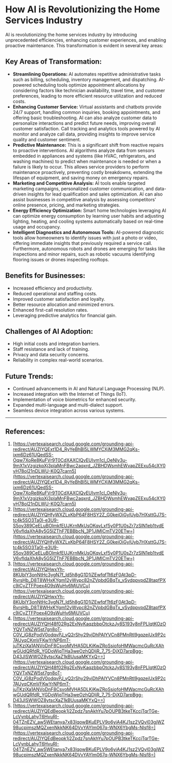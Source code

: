 # How AI is Revolutionizing the Home Services Industry

AI is revolutionizing the home services industry by introducing unprecedented efficiencies, enhancing customer experiences, and enabling proactive maintenance. This transformation is evident in several key areas:

## Key Areas of Transformation:

*   **Streamlining Operations:** AI automates repetitive administrative tasks such as billing, scheduling, inventory management, and dispatching. AI-powered scheduling tools optimize appointment allocations by considering factors like technician availability, travel time, and customer preferences, leading to more efficient resource utilization and reduced costs.
*   **Enhancing Customer Service:** Virtual assistants and chatbots provide 24/7 support, handling common inquiries, booking appointments, and offering basic troubleshooting. AI can also analyze customer data to personalize interactions and predict future needs, improving overall customer satisfaction. Call tracking and analytics tools powered by AI monitor and analyze call data, providing insights to improve service quality and customer sentiment.
*   **Predictive Maintenance:** This is a significant shift from reactive repairs to proactive interventions. AI algorithms analyze data from sensors embedded in appliances and systems (like HVAC, refrigerators, and washing machines) to predict when maintenance is needed or when a failure is likely to occur. This allows service providers to perform maintenance proactively, preventing costly breakdowns, extending the lifespan of equipment, and saving money on emergency repairs.
*   **Marketing and Competitive Analysis:** AI tools enable targeted marketing campaigns, personalized customer communication, and data-driven insights for lead qualification and sales optimization. AI can also assist businesses in competitive analysis by assessing competitors' online presence, pricing, and marketing strategies.
*   **Energy Efficiency Optimization:** Smart home technologies leveraging AI can optimize energy consumption by learning user habits and adjusting lighting, heating, and cooling systems automatically based on real-time usage and occupancy.
*   **Intelligent Diagnostics and Autonomous Tools:** AI-powered diagnostic tools allow homeowners to identify issues with just a photo or video, offering immediate insights that previously required a service call. Furthermore, autonomous robots and drones are emerging for tasks like inspections and minor repairs, such as robotic vacuums identifying flooring issues or drones inspecting rooftops.

## Benefits for Businesses:

*   Increased efficiency and productivity.
*   Reduced operational and staffing costs.
*   Improved customer satisfaction and loyalty.
*   Better resource allocation and minimized errors.
*   Enhanced first-call resolution rates.
*   Leveraging predictive analytics for financial gain.

## Challenges of AI Adoption:

*   High initial costs and integration barriers.
*   Staff resistance and lack of training.
*   Privacy and data security concerns.
*   Reliability in complex real-world scenarios.

## Future Trends:

*   Continued advancements in AI and Natural Language Processing (NLP).
*   Increased integration with the Internet of Things (IoT).
*   Implementation of voice biometrics for enhanced security.
*   Expanded multi-language and multi-dialect support.
*   Seamless device integration across various systems.

---
## References:

1.  [https://vertexaisearch.cloud.google.com/grounding-api-redirect/AUZIYQExt1D4_RyYeBhBI5LWMYCXjM3MMG2qKs-ixm6Dz61UQedSS-Oqw7XoRe8KuFVr9T0CdXAXClQvEUIvm1cl_OeNIy3u-9mX1xVzgjzkpXj3plaMnFBwc2aqxrd_JZBHDWsmhEWvapZEExu54cXY0vH78ol21nDLWU-K0Q7carn5](https://vertexaisearch.cloud.google.com/grounding-api-redirect/AUZIYQExt1D4_RyYeBhBI5LWMYCXjM3MMG2qKs-ixm6Dz61UQedSS-Oqw7XoRe8KuFVr9T0CdXAXClQvEUIvm1cl_OeNIy3u-9mX1xVzgjzkpXj3plaMnFBwc2aqxrd_JZBHDWsmhEWvapZEExu54cXY0vH78ol21nDLWU-K0Q7carn5)
2.  [https://vertexaisearch.cloud.google.com/grounding-api-redirect/AUZIYQHfyWXZLxKbP64F8HSY2Z_G0keiOiGylUyb7HXsttGJ7S-tc4k5SO3Ta0l-e3U9-S5ov389CeELuBOlmkfEUJKrnMkUsOKqvLxf5y0P1U0sZr7zSlN1eb1tvdEV6vfIdaXhA8y5G5IZThF7EBBbcN_3P1JjMICmTV20ETw=](https://vertexaisearch.cloud.google.com/grounding-api-redirect/AUZIYQHfyWXZLxKbP64F8HSY2Z_G0keiOiGylUyb7HXsttGJ7S-tc4k5SO3Ta0l-e3U9-S5ov389CeELuBOlmkfEUJKrnMkUsOKqvLxf5y0P1U0sZr7zSlN1eb1tvdEV6vfIdaXhA8y5G5IZThF7EBBbcN_3P1JjMICmTV20ETw=)
3.  [https://vertexaisearch.cloud.google.com/grounding-api-redirect/AUZIYQHwxYh-8KUblY3onNtHc3ygN7f_ld5h8gG1D1iZEwfqfTt6zF0At3pD-RyrsHb_D8T8WHxKYgm12yWvpc82nZVpbdGBqTx_vSydppvpdZ8tapfPXc9iCyZTFPoex4O9sWuHv6MjUVCu](https://vertexaisearch.cloud.google.com/grounding-api-redirect/AUZIYQHwxYh-8KUblY3onNtHc3ygN7f_ld5h8gG1D1iZEwfqfTt6zF0At3pD-RyrsHb_D8T8WHxKYgm12yWvpc82nZVpbdGBqTx_vSydppvpdZ8tapfPXc9iCyZTFPoex4O9sWuHv6MjUVCu)
4.  [https://vertexaisearch.cloud.google.com/grounding-api-redirect/AUZIYQH48f02Rg2ExNyKaqzbbpOtckzJy8S193y8nFPLIqtKOzOYQVTxNZW5st7gn8oT-C0V_iG8zPodV0odqvPJ_yQ2rShy29vjDhPAlYVCn8PMnRtl9gqzeiUx9P2c7AUyqCKmVFKwYrNP6mT-juTKziXa1ANVoDnF8CsvoMVHA5DLKiKwZRoSsiofoHMWacmcGuRcXAhwGUdQRfdR_YGDoWjqTHa3weOzhQDljR_7_75-DjXD7arpBgg-D43JlSWWOZ8ytscXaZ1kBUusaMKYxQ==](https://vertexaisearch.cloud.google.com/grounding-api-redirect/AUZIYQH48f02Rg2ExNyKaqzbbpOtckzJy8S193y8nFPLIqtKOzOYQVTxNZW5st7gn8oT-C0V_iG8zPodV0odqvPJ_yQ2rShy29vjDhPAlYVCn8PMnRtl9gqzeiUx9P2c7AUyqCKmVFKwYrNP6mT-juTKziXa1ANVoDnF8CsvoMVHA5DLKiKwZRoSsiofoHMWacmcGuRcXAhwGUdQRfdR_YGDoWjqTHa3weOzhQDljR_7_75-DjXD7arpBgg-D43JlSWWOZ8ytscXaZ1kBUusaMKYxQ==)
5.  [https://vertexaisearch.cloud.google.com/grounding-api-redirect/AUZIYQEdBeopk1j2Zpdz7snAkhYu7pOUPB3tkeTKccjTqrTGe-LcVynbLahyT6HvuRI-04TZnEZV_aw5WEtanya7x83IqowBKuEPLV9o6yiA4KJ1sz2VQyl03gjWZ98ucpimszMQZxenNkkNK64DVvYAYlm067q-WNX6YbgMs-Nlsf8=](https://vertexaisearch.cloud.google.com/grounding-api-redirect/AUZIYQEdBeopk1j2Zpdz7snAkhYu7pOUPB3tkeTKccjTqrTGe-LcVynbLahyT6HvuRI-04TZnEZV_aw5WEtanya7x83IqowBKuEPLV9o6yiA4KJ1sz2VQyl03gjWZ98ucpimszMQZxenNkkNK64DVvYAYlm067q-WNX6YbgMs-Nlsf8=)